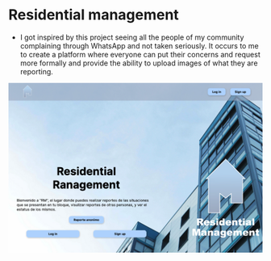 # Residential management

- I got inspired by this project seeing all the people of my community complaining through WhatsApp and not taken seriously. It occurs to me to create a platform where everyone can put their concerns and request more formally and provide the ability to upload images of what they are reporting.

<img src='public/images/rmimg.png'>